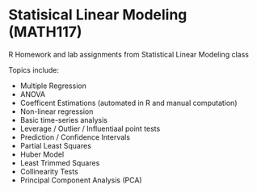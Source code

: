 # Statisical Linear Modeling (MATH117)
R Homework and lab assignments from Statistical Linear Modeling class

Topics include:
- Multiple Regression
- ANOVA
- Coefficent Estimations (automated in R and manual computation)
- Non-linear regression
- Basic time-series analysis
- Leverage / Outlier / Influentiaal point tests
- Prediction / Confidence Intervals
- Partial Least Squares
- Huber Model
- Least Trimmed Squares
- Collinearity Tests
- Principal Component Analysis (PCA)


